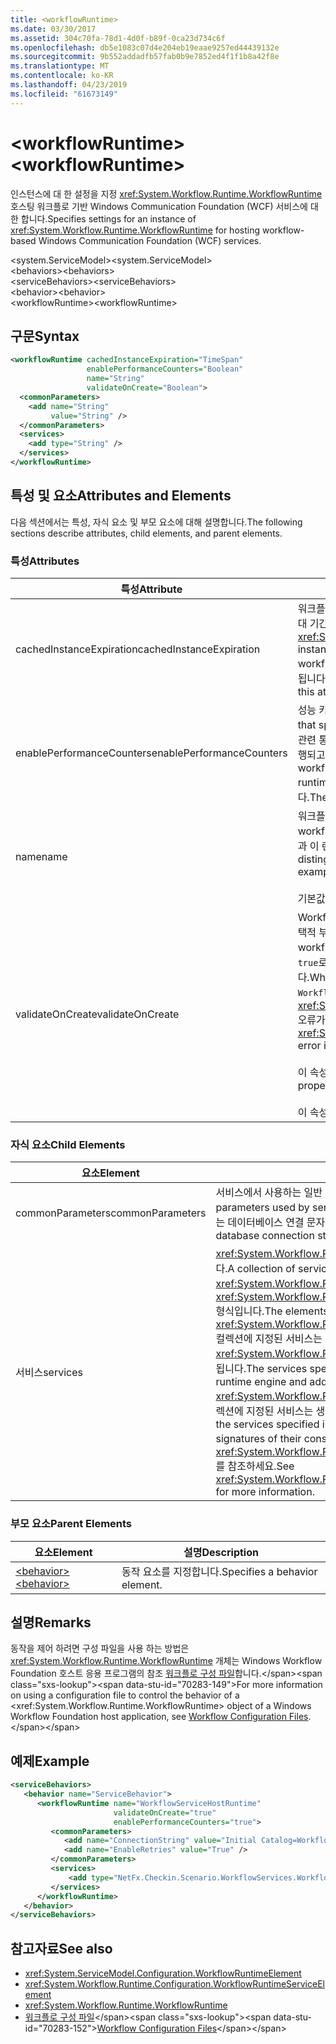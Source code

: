 ```yaml
---
title: <workflowRuntime>
ms.date: 03/30/2017
ms.assetid: 304c70fa-78d1-4d0f-b89f-0ca23d734c6f
ms.openlocfilehash: db5e1083c07d4e204eb19eaae9257ed44439132e
ms.sourcegitcommit: 9b552addadfb57fab0b9e7852ed4f1f1b8a42f8e
ms.translationtype: MT
ms.contentlocale: ko-KR
ms.lasthandoff: 04/23/2019
ms.locfileid: "61673149"
---
```

# <a name="workflowruntime"></a><span data-ttu-id="70283-101">\<workflowRuntime></span><span class="sxs-lookup"><span data-stu-id="70283-101">\<workflowRuntime></span></span>
<span data-ttu-id="70283-102">인스턴스에 대 한 설정을 지정 <xref:System.Workflow.Runtime.WorkflowRuntime> 호스팅 워크플로 기반 Windows Communication Foundation (WCF) 서비스에 대 한 합니다.</span><span class="sxs-lookup"><span data-stu-id="70283-102">Specifies settings for an instance of <xref:System.Workflow.Runtime.WorkflowRuntime> for hosting workflow-based Windows Communication Foundation (WCF) services.</span></span>  
  
 <span data-ttu-id="70283-103">\<system.ServiceModel></span><span class="sxs-lookup"><span data-stu-id="70283-103">\<system.ServiceModel></span></span>  
<span data-ttu-id="70283-104">\<behaviors></span><span class="sxs-lookup"><span data-stu-id="70283-104">\<behaviors></span></span>  
<span data-ttu-id="70283-105">\<serviceBehaviors></span><span class="sxs-lookup"><span data-stu-id="70283-105">\<serviceBehaviors></span></span>  
<span data-ttu-id="70283-106">\<behavior></span><span class="sxs-lookup"><span data-stu-id="70283-106">\<behavior></span></span>  
<span data-ttu-id="70283-107">\<workflowRuntime></span><span class="sxs-lookup"><span data-stu-id="70283-107">\<workflowRuntime></span></span>  
  
## <a name="syntax"></a><span data-ttu-id="70283-108">구문</span><span class="sxs-lookup"><span data-stu-id="70283-108">Syntax</span></span>  
  
```xml  
<workflowRuntime cachedInstanceExpiration="TimeSpan"
                 enablePerformanceCounters="Boolean"
                 name="String"
                 validateOnCreate="Boolean">
  <commonParameters>
    <add name="String"
         value="String" />
  </commonParameters>
  <services>
    <add type="String" />
  </services>
</workflowRuntime>
```  
  
## <a name="attributes-and-elements"></a><span data-ttu-id="70283-109">특성 및 요소</span><span class="sxs-lookup"><span data-stu-id="70283-109">Attributes and Elements</span></span>  
 <span data-ttu-id="70283-110">다음 섹션에서는 특성, 자식 요소 및 부모 요소에 대해 설명합니다.</span><span class="sxs-lookup"><span data-stu-id="70283-110">The following sections describe attributes, child elements, and parent elements.</span></span>  
  
### <a name="attributes"></a><span data-ttu-id="70283-111">특성</span><span class="sxs-lookup"><span data-stu-id="70283-111">Attributes</span></span>  
  
|<span data-ttu-id="70283-112">특성</span><span class="sxs-lookup"><span data-stu-id="70283-112">Attribute</span></span>|<span data-ttu-id="70283-113">설명</span><span class="sxs-lookup"><span data-stu-id="70283-113">Description</span></span>|  
|---------------|-----------------|  
|<span data-ttu-id="70283-114">cachedInstanceExpiration</span><span class="sxs-lookup"><span data-stu-id="70283-114">cachedInstanceExpiration</span></span>|<span data-ttu-id="70283-115">워크플로 인스턴스가 강제로 언로드되거나 중단되기 전에 메모리에 유휴 상태로 유지될 수 있는 최대 기간을 지정하는 선택적 <xref:System.TimeSpan> 값입니다.</span><span class="sxs-lookup"><span data-stu-id="70283-115">An optional <xref:System.TimeSpan> value that specifies the maximum duration a workflow instance can stay in-memory in idle state before it is forcefully unloaded or aborted.</span></span> <span data-ttu-id="70283-116">workflowruntime에 unloadOnIdle을 수행하는 `PersistenceService`가 있으면 이 특성이 무시됩니다.</span><span class="sxs-lookup"><span data-stu-id="70283-116">If the workflowruntime has `PersistenceService` which performs unloadOnIdle, this attribute is ignored.</span></span>|  
|<span data-ttu-id="70283-117">enablePerformanceCounters</span><span class="sxs-lookup"><span data-stu-id="70283-117">enablePerformanceCounters</span></span>|<span data-ttu-id="70283-118">성능 카운터를 사용하는지 여부를 지정하는 선택적 부울 값입니다.</span><span class="sxs-lookup"><span data-stu-id="70283-118">An optional Boolean value that specifies whether performance counters are enabled.</span></span> <span data-ttu-id="70283-119">성능 카운터는 다양한 워크플로 관련 통계에 대한 정보를 제공하지만 워크플로 런타임 엔진이 시작될 때 및 워크플로 인스턴스가 실행되고 있을 때 성능을 저하시킵니다.</span><span class="sxs-lookup"><span data-stu-id="70283-119">Performance counters provide information on various workflow-related statistics, but they cause a performance penalty when the workflow runtime engine starts, and when workflow instances are running.</span></span> <span data-ttu-id="70283-120">기본값은 `true`입니다.</span><span class="sxs-lookup"><span data-stu-id="70283-120">The default value is `true`.</span></span>|  
|<span data-ttu-id="70283-121">name</span><span class="sxs-lookup"><span data-stu-id="70283-121">name</span></span>|<span data-ttu-id="70283-122">워크플로 런타임 엔진의 이름을 포함하는 문자열입니다.</span><span class="sxs-lookup"><span data-stu-id="70283-122">A string containing the name of the workflow runtime engine.</span></span> <span data-ttu-id="70283-123">이름은 시스템(예: 성능 카운터)에서 실행 중일 수 있는 다른 런타임과 이 런타임을 구분하기 위해 출력에서 사용됩니다.</span><span class="sxs-lookup"><span data-stu-id="70283-123">The name is used in output to distinguish this runtime from other runtimes that may be running on the system, for example, in performance counters.</span></span><br /><br /> <span data-ttu-id="70283-124">기본값은 빈 문자열입니다.</span><span class="sxs-lookup"><span data-stu-id="70283-124">The default is an empty string.</span></span>|  
|<span data-ttu-id="70283-125">validateOnCreate</span><span class="sxs-lookup"><span data-stu-id="70283-125">validateOnCreate</span></span>|<span data-ttu-id="70283-126">WorkflowServiceHost가 열릴 때 워크플로 정의의 유효성 검사를 실시할지 여부를 지정하는 선택적 부울 값입니다.</span><span class="sxs-lookup"><span data-stu-id="70283-126">An optional Boolean value that specifies whether validation of workflow definition will occur when the WorkflowServiceHost is opened.</span></span>  <span data-ttu-id="70283-127">이 특성을 `true`로 설정하면 `WorkflowServiceHost.Open`을 호출할 때마다 워크플로 유효성 검사가 실행됩니다.</span><span class="sxs-lookup"><span data-stu-id="70283-127">When this attribute is set to `true`, the workflow validation is executed every time `WorkflowServiceHost.Open` is called.</span></span> <span data-ttu-id="70283-128">유효성 검사 오류가 발견되면 <xref:System.Workflow.ComponentModel.Compiler.WorkflowValidationFailedException> 오류가 throw됩니다.</span><span class="sxs-lookup"><span data-stu-id="70283-128">If validation errors are found, a <xref:System.Workflow.ComponentModel.Compiler.WorkflowValidationFailedException> error is thrown.</span></span><br /><br /> <span data-ttu-id="70283-129">이 속성을 `false`로 설정하면 워크플로 정의 유효성 검사가 실행되지 않습니다.</span><span class="sxs-lookup"><span data-stu-id="70283-129">When this property is set to `false`, no Workflow definition validation will happen.</span></span><br /><br /> <span data-ttu-id="70283-130">이 속성의 기본값은 `true`입니다.</span><span class="sxs-lookup"><span data-stu-id="70283-130">The default value for this property is `true`.</span></span>|  
  
### <a name="child-elements"></a><span data-ttu-id="70283-131">자식 요소</span><span class="sxs-lookup"><span data-stu-id="70283-131">Child Elements</span></span>  
  
|<span data-ttu-id="70283-132">요소</span><span class="sxs-lookup"><span data-stu-id="70283-132">Element</span></span>|<span data-ttu-id="70283-133">설명</span><span class="sxs-lookup"><span data-stu-id="70283-133">Description</span></span>|  
|-------------|-----------------|  
|<span data-ttu-id="70283-134">commonParameters</span><span class="sxs-lookup"><span data-stu-id="70283-134">commonParameters</span></span>|<span data-ttu-id="70283-135">서비스에서 사용하는 일반 매개 변수 컬렉션입니다.</span><span class="sxs-lookup"><span data-stu-id="70283-135">A collection of common parameters used by services.</span></span> <span data-ttu-id="70283-136">일반적으로 이 컬렉션에는 영속 서비스에서 공유할 수 있는 데이터베이스 연결 문자열이 포함됩니다.</span><span class="sxs-lookup"><span data-stu-id="70283-136">This collection will typically include the database connection string that might be shared by durable services.</span></span>|  
|<span data-ttu-id="70283-137">서비스</span><span class="sxs-lookup"><span data-stu-id="70283-137">services</span></span>|<span data-ttu-id="70283-138"><xref:System.Workflow.Runtime.WorkflowRuntime> 엔진에 추가할 서비스 컬렉션입니다.</span><span class="sxs-lookup"><span data-stu-id="70283-138">A collection of services that will be added to the <xref:System.Workflow.Runtime.WorkflowRuntime> engine.</span></span> <span data-ttu-id="70283-139">요소는 <xref:System.Workflow.Runtime.Configuration.WorkflowRuntimeServiceElement> 형식입니다.</span><span class="sxs-lookup"><span data-stu-id="70283-139">The elements are of type <xref:System.Workflow.Runtime.Configuration.WorkflowRuntimeServiceElement>.</span></span>  <span data-ttu-id="70283-140">컬렉션에 지정된 서비스는 워크플로 런타임 엔진에 의해 초기화되며 해당 <xref:System.Workflow.Runtime.WorkflowRuntime> 생성자를 호출할 때 서비스에 추가됩니다.</span><span class="sxs-lookup"><span data-stu-id="70283-140">The services specified in the collection will be initialized by the workflow runtime engine and added to its services when the appropriate <xref:System.Workflow.Runtime.WorkflowRuntime> constructor is called.</span></span> <span data-ttu-id="70283-141">따라서 컬렉션에 지정된 서비스는 생성자의 시그니처에 대한 특정 규칙을 따라야 합니다.</span><span class="sxs-lookup"><span data-stu-id="70283-141">Therefore, the services specified in the collection must follow certain rules about the signatures of their constructors.</span></span> <span data-ttu-id="70283-142">자세한 내용은 <xref:System.Workflow.Runtime.Configuration.WorkflowRuntimeServiceElement>를 참조하세요.</span><span class="sxs-lookup"><span data-stu-id="70283-142">See <xref:System.Workflow.Runtime.Configuration.WorkflowRuntimeServiceElement> for more information.</span></span>|  
  
### <a name="parent-elements"></a><span data-ttu-id="70283-143">부모 요소</span><span class="sxs-lookup"><span data-stu-id="70283-143">Parent Elements</span></span>  
  
|<span data-ttu-id="70283-144">요소</span><span class="sxs-lookup"><span data-stu-id="70283-144">Element</span></span>|<span data-ttu-id="70283-145">설명</span><span class="sxs-lookup"><span data-stu-id="70283-145">Description</span></span>|  
|-------------|-----------------|  
|[<span data-ttu-id="70283-146">\<behavior></span><span class="sxs-lookup"><span data-stu-id="70283-146">\<behavior></span></span>](../../../../../docs/framework/configure-apps/file-schema/wcf/behavior-of-endpointbehaviors.md)|<span data-ttu-id="70283-147">동작 요소를 지정합니다.</span><span class="sxs-lookup"><span data-stu-id="70283-147">Specifies a behavior element.</span></span>|  
  
## <a name="remarks"></a><span data-ttu-id="70283-148">설명</span><span class="sxs-lookup"><span data-stu-id="70283-148">Remarks</span></span>  
 <span data-ttu-id="70283-149">동작을 제어 하려면 구성 파일을 사용 하는 방법은 <xref:System.Workflow.Runtime.WorkflowRuntime> 개체는 Windows Workflow Foundation 호스트 응용 프로그램의 참조 [워크플로 구성 파일](https://docs.microsoft.com/previous-versions/dotnet/netframework-3.5/ms732240(v=vs.90))합니다.</span><span class="sxs-lookup"><span data-stu-id="70283-149">For more information on using a configuration file to control the behavior of a <xref:System.Workflow.Runtime.WorkflowRuntime> object of a Windows Workflow Foundation host application, see [Workflow Configuration Files](https://docs.microsoft.com/previous-versions/dotnet/netframework-3.5/ms732240(v=vs.90)).</span></span>  
  
## <a name="example"></a><span data-ttu-id="70283-150">예제</span><span class="sxs-lookup"><span data-stu-id="70283-150">Example</span></span>  
  
```xml  
<serviceBehaviors>
   <behavior name="ServiceBehavior">
      <workflowRuntime name="WorkflowServiceHostRuntime"
                       validateOnCreate="true"
                       enablePerformanceCounters="true">
         <commonParameters>
            <add name="ConnectionString" value="Initial Catalog=WorkflowStore;Data Source=localhost;Integrated Security=SSPI;" />
            <add name="EnableRetries" value="True" />
         </commonParameters>
         <services>
             <add type="NetFx.Checkin.Scenario.WorkflowServices.WorkflowBasedServices.Common.TestPersistenceService.FilePersistenceService, NetFx.Checkin.Scenario.WorkflowServices.WorkflowBasedServices.Common"/>
         </services>
      </workflowRuntime>
   </behavior>
</serviceBehaviors>
```  
  
## <a name="see-also"></a><span data-ttu-id="70283-151">참고자료</span><span class="sxs-lookup"><span data-stu-id="70283-151">See also</span></span>

- <xref:System.ServiceModel.Configuration.WorkflowRuntimeElement>
- <xref:System.Workflow.Runtime.Configuration.WorkflowRuntimeServiceElement>
- <xref:System.Workflow.Runtime.WorkflowRuntime>
- <span data-ttu-id="70283-152">[워크플로 구성 파일](https://docs.microsoft.com/previous-versions/dotnet/netframework-3.5/ms732240(v=vs.90))</span><span class="sxs-lookup"><span data-stu-id="70283-152">[Workflow Configuration Files](https://docs.microsoft.com/previous-versions/dotnet/netframework-3.5/ms732240(v=vs.90))</span></span>
